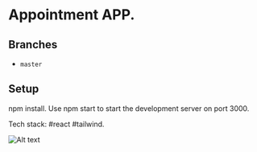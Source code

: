 # Appointment APP.

## Branches

* `master`

## Setup

npm install. Use npm start to start the development server on port 3000.

Tech stack: #react #tailwind.

![Alt text](/public/screenshots/page_screenshot.png?raw=true "images")
